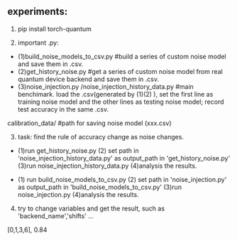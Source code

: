 ## experiments:

1. pip install torch-quantum

2. important .py:
- (1)build_noise_models_to_csv.py #build a series of custom noise model and save them in  .csv.
- (2)get_history_noise.py  #get a series of custom noise model from real quantum device backend and save them in .csv.
- (3)noise_injection.py /noise_injection_history_data.py  #main benchimark.  load the .csv(generated by (1)(2) ), set the first line as training noise model and the other lines as testing noise model; record test accuracy in the same .csv. 

calibration_data/  #path for saving noise model (xxx.csv)

3. task: find the rule of accuracy change  as noise changes.
-   (1)run get_history_noise.py  (2) set path in 'noise_injection_history_data.py' as output_path in  'get_history_noise.py' (3)run noise_injection_history_data.py (4)analysis the results.

-   (1) run build_noise_models_to_csv.py  (2) set path in 'noise_injection.py' as output_path in  'build_noise_models_to_csv.py' (3)run noise_injection.py (4)analysis the results.

4. try to change variables and get the result, such as 'backend_name','shifts' ...


[0,1,3,6],  0.84